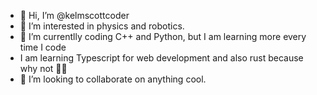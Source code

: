 - 👋 Hi, I’m @kelmscottcoder
- 👀 I’m interested in physics and robotics.
- 🌱 I’m currentlly coding C++ and Python, but I am learning more every time I code
- I am learning Typescript for web development and also rust because why not 🤷‍♀️
- 💞️ I’m looking to collaborate on anything cool.

<!---
skankhunt49/skankhunt49 is a ✨ special ✨ repository because its `README.md` (this file) appears on your GitHub profile.
You can click the Preview link to take a look at your changes.
--->

